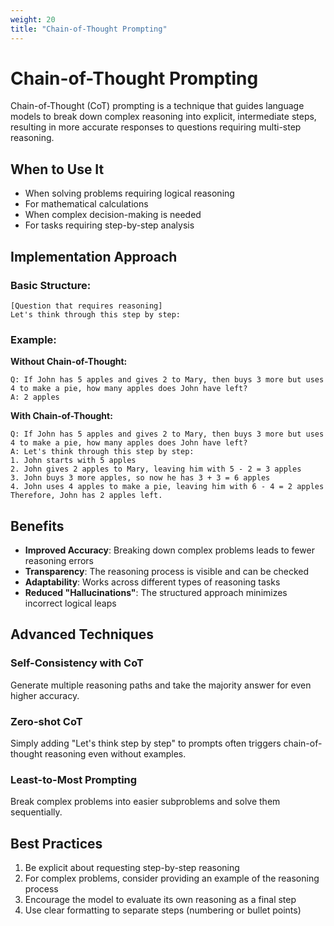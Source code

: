 ```yaml
---
weight: 20
title: "Chain-of-Thought Prompting"
---
```


# Chain-of-Thought Prompting

Chain-of-Thought (CoT) prompting is a technique that guides language models to break down complex reasoning into explicit, intermediate steps, resulting in more accurate responses to questions requiring multi-step reasoning.

## When to Use It

- When solving problems requiring logical reasoning
- For mathematical calculations
- When complex decision-making is needed
- For tasks requiring step-by-step analysis

## Implementation Approach

### Basic Structure:
```
[Question that requires reasoning]
Let's think through this step by step:
```

### Example:

**Without Chain-of-Thought:**
```
Q: If John has 5 apples and gives 2 to Mary, then buys 3 more but uses 4 to make a pie, how many apples does John have left?
A: 2 apples
```

**With Chain-of-Thought:**
```
Q: If John has 5 apples and gives 2 to Mary, then buys 3 more but uses 4 to make a pie, how many apples does John have left?
A: Let's think through this step by step:
1. John starts with 5 apples
2. John gives 2 apples to Mary, leaving him with 5 - 2 = 3 apples
3. John buys 3 more apples, so now he has 3 + 3 = 6 apples
4. John uses 4 apples to make a pie, leaving him with 6 - 4 = 2 apples
Therefore, John has 2 apples left.
```

## Benefits

- **Improved Accuracy**: Breaking down complex problems leads to fewer reasoning errors
- **Transparency**: The reasoning process is visible and can be checked
- **Adaptability**: Works across different types of reasoning tasks
- **Reduced "Hallucinations"**: The structured approach minimizes incorrect logical leaps

## Advanced Techniques

### Self-Consistency with CoT
Generate multiple reasoning paths and take the majority answer for even higher accuracy.

### Zero-shot CoT
Simply adding "Let's think step by step" to prompts often triggers chain-of-thought reasoning even without examples.

### Least-to-Most Prompting
Break complex problems into easier subproblems and solve them sequentially.

## Best Practices

1. Be explicit about requesting step-by-step reasoning
2. For complex problems, consider providing an example of the reasoning process
3. Encourage the model to evaluate its own reasoning as a final step
4. Use clear formatting to separate steps (numbering or bullet points)
